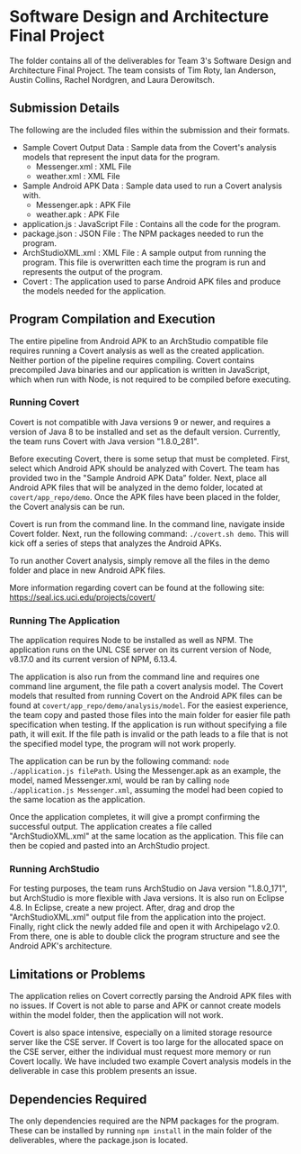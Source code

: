 # Software Design and Architecture Final Project
 
The folder contains all of the deliverables for Team 3's Software Design and Architecture Final Project. The team consists of Tim Roty, Ian Anderson, Austin Collins, Rachel Nordgren, and Laura Derowitsch.
 
## Submission Details
 
The following are the included files within the submission and their formats.
 
- Sample Covert Output Data : Sample data from the Covert's analysis models that represent the input data for the program.
   - Messenger.xml : XML File
   - weather.xml : XML File
- Sample Android APK Data : Sample data used to run a Covert analysis with.
   - Messenger.apk : APK File
   - weather.apk : APK File 
- application.js : JavaScript File : Contains all the code for the program.
- package.json : JSON File : The NPM packages needed to run the program.
- ArchStudioXML.xml : XML File : A sample output from running the program. This file is overwritten each time the program is run and represents the output of the program.
- Covert : The application used to parse Android APK files and produce the models needed for the application.
 
 
## Program Compilation and Execution
 
The entire pipeline from Android APK to an ArchStudio compatible file requires running a Covert analysis as well as the created application. Neither portion of the pipeline requires compiling. Covert contains precompiled Java binaries and our application is written in JavaScript, which when run with Node, is not required to be compiled before executing.
 
### Running Covert
Covert is not compatible with Java versions 9 or newer, and requires a version of Java 8 to be installed and set as the default version. Currently, the team runs Covert with Java version "1.8.0_281".
 
Before executing Covert, there is some setup that must be completed. First, select which Android APK should be analyzed with Covert. The team has provided two in the "Sample Android APK Data” folder. Next, place all Android APK files that will be analyzed in the demo folder, located at `covert/app_repo/demo`. Once the APK files have been placed in the folder, the Covert analysis can be run. 
 
Covert is run from the command line. In the command line, navigate inside Covert folder. Next, run the following command: `./covert.sh demo`. This will kick off a series of steps that analyzes the Android APKs.
 
To run another Covert analysis, simply remove all the files in the demo folder and place in new Android APK files.
 
More information regarding covert can be found at the following site: https://seal.ics.uci.edu/projects/covert/
 
### Running The Application
The application requires Node to be installed as well as NPM. The application runs on the UNL CSE server on its current version of Node, v8.17.0 and its current version of NPM, 6.13.4.
 
The application is also run from the command line and requires one command line argument, the file path a covert analysis model. The Covert models that resulted from running Covert on the Android APK files can be found at `covert/app_repo/demo/analysis/model`. For the easiest experience, the team copy and pasted those files into the main folder for easier file path specification when testing. If the application is run without specifying a file path, it will exit. If the file path is invalid or the path leads to a file that is not the specified model type, the program will not work properly.
 
The application can be run by the following command: `node ./application.js filePath`. Using the Messenger.apk as an example, the model, named Messenger.xml, would be ran by calling `node ./application.js Messenger.xml`, assuming the model had been copied to the same location as the application.
 
Once the application completes, it will give a prompt confirming the successful output. The application creates a file called "ArchStudioXML.xml" at the same location as the application. This file can then be copied and pasted into an ArchStudio project.
 
### Running ArchStudio
For testing purposes, the team runs ArchStudio on Java version "1.8.0_171", but ArchStudio is more flexible with Java versions. It is also run on Eclipse 4.8. In Eclipse, create a new project. After, drag and drop the "ArchStudioXML.xml" output file from the application into the project. Finally, right click the newly added file and open it with Archipelago v2.0. From there, one is able to double click the program structure and see the Android APK's architecture.
 
## Limitations or Problems
 
The application relies on Covert correctly parsing the Android APK files with no issues. If Covert is not able to parse and APK or cannot create models within the model folder, then the application will not work.
 
Covert is also space intensive, especially on a limited storage resource server like the CSE server. If Covert is too large for the allocated space on the CSE server, either the individual must request more memory or run Covert locally. We have included two example Covert analysis models in the deliverable in case this problem presents an issue.
 
## Dependencies Required
 
The only dependencies required are the NPM packages for the program. These can be installed by running `npm install` in the main folder of the deliverables, where the package.json is located.
